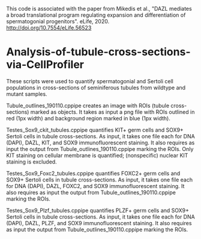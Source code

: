 This code is associated with the paper from Mikedis et al., "DAZL mediates a broad translational program regulating expansion and differentiation of spermatogonial progenitors". eLife, 2020. http://doi.org/10.7554/eLife.56523

# Analysis-of-tubule-cross-sections-via-CellProfiler
These scripts were used to quantify spermatogonial and Sertoli cell populations in cross-sections of seminiferous tubules from wildtype and mutant samples. 

Tubule_outlines_190110.cppipe creates an image with ROIs (tubule cross-sections) marked as objects. It takes as input a png file with ROIs 			outlined in red (1px width) and background region marked in blue (1px width).

Testes_Sox9_ckit_tubules.cppipe quantifies KIT+ germ cells and SOX9+ Sertoli cells in tubule cross-sections. As input, it takes one file 		 each for DNA (DAPI), DAZL, KIT, and SOX9 immunofluorescent staining. It also requires as input the output from 						Tubule_outlines_190110.cppipe marking the ROIs. Only KIT staining on cellular membrane is quantified; (nonspecific) nuclear KIT 		staining is excluded. 

Testes_Sox9_Foxc2_tubules.cppipe quantifies FOXC2+ germ cells and SOX9+ Sertoli cells in tubule cross-sections. As input, it takes one 			file each for DNA (DAPI), DAZL, FOXC2, and SOX9 immunofluorescent staining. It also requires as input the output from 					Tubule_outlines_190110.cppipe marking the ROIs.

Testes_Sox9_Plzf_tubules.cppipe quantifies PLZF+ germ cells and SOX9+ Sertoli cells in tubule cross-sections. As input, it takes one file 		  each for DNA (DAPI), DAZL, PLZF, and SOX9 immunofluorescent staining. It also requires as input the output from 							Tubule_outlines_190110.cppipe marking the ROIs.
